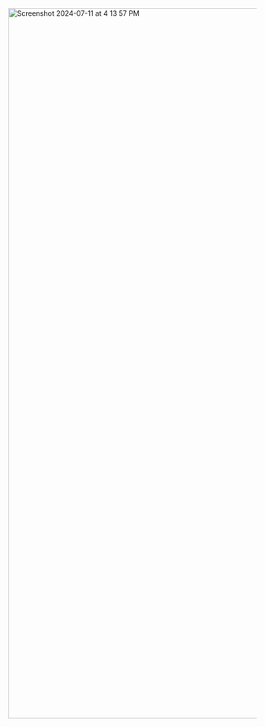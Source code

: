 <img width="1440" alt="Screenshot 2024-07-11 at 4 13 57 PM" src="https://github.com/AnkurKonan/Python_Projects/assets/112815485/afdb9eaa-e46e-4f4c-87dc-ca787a74a99d">
